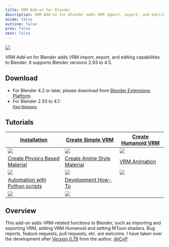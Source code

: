 ```yaml
---
title: VRM Add-on for Blender
description: VRM Add-on for Blender adds VRM import, export, and editing capabilities to Blender.
aside: false
outline: false
prev: false
next: false
---
```


<style>
  img[src$=".gif"], img[src^="data:image/gif;"] {
    max-width: 175px; /* Adjust to prevent horizontal scrollbars from appearing with table tags */
  }
</style>

![](top.png)

VRM Add-on for Blender adds VRM import, export, and editing capabilities to
Blender. It supports Blender versions 2.93 to 4.5.

## Download

- For Blender 4.2 or later, please download from
  [Blender Extensions Platform](https://extensions.blender.org/add-ons/vrm).
- For Blender 2.93 to 4.1: <DownloadLink />\
  <small>[Past Releases](https://github.com/saturday06/VRM-Addon-for-Blender/releases)</small>

## Tutorials

| [Installation](installation/)                           | [Create Simple VRM](create-simple-vrm-from-scratch/)              | [Create Humanoid VRM](create-humanoid-vrm-from-scratch/)              |
| ------------------------------------------------------- | ----------------------------------------------------------------- | --------------------------------------------------------------------- |
| [![](/assets/images/installation.gif)](installation/)   | [![](/assets/images/simple.gif)](create-simple-vrm-from-scratch/) | [![](/assets/images/humanoid.gif)](create-humanoid-vrm-from-scratch/) |
| [Create Physics Based Material](material-pbr/)          | [Create Anime Style Material](material-mtoon/)                    | [VRM Animation](animation/)                                           |
| [![](/assets/images/material_pbr.gif)](material-pbr/)   | [![](/assets/images/material_mtoon.gif)](material-mtoon/)         | [![](/assets/images/animation.gif)](animation/)                       |
| [Automation with Python scripts](scripting-api/)        | [Development How-To](development/)                                |                                                                       |
| [![](/assets/images/scripting_api.gif)](scripting-api/) | [![](/assets/images/animation.gif)](development/)                 |                                                                       |

## Overview

This add-on adds VRM-related functions to Blender, such as importing and
exporting VRM, adding VRM Humanoid and setting MToon shaders. Bug reports,
feature requests, pull requests, etc. are welcome. I have taken over the
development after
[Version 0.79](https://github.com/iCyP/VRM_IMPORTER_for_Blender2_8/releases/tag/0.79)
from the author, [@iCyP](https://github.com/iCyP).

